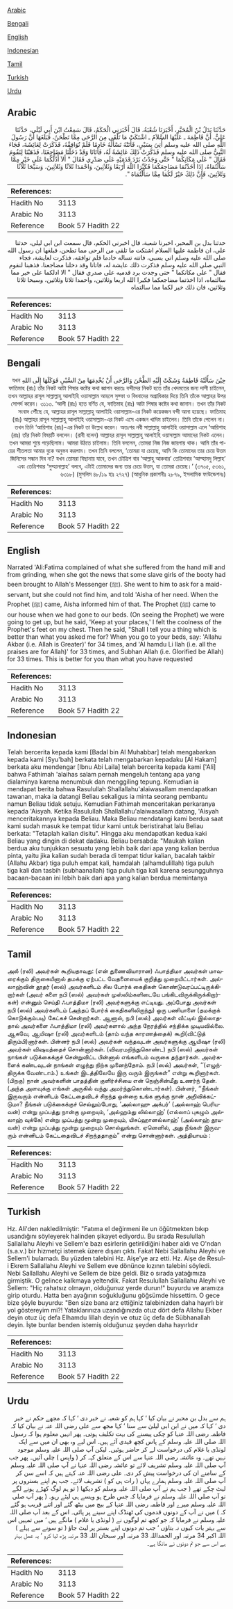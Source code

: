 [Arabic](#arabic)

[Bengali](#bengali)

[English](#english)

[Indonesian](#indonesian)

[Tamil](#tamil)

[Turkish](#turkish)

[Urdu](#urdu)

## Arabic


<div dir="rtl" lang="ar" style={{fontSize:'larger',backgroundColor:'#f8f9fa',padding:20}}>
حَدَّثَنَا بَدَلُ بْنُ الْمُحَبَّرِ، أَخْبَرَنَا شُعْبَةُ، قَالَ أَخْبَرَنِي الْحَكَمُ، قَالَ سَمِعْتُ ابْنَ أَبِي لَيْلَى، حَدَّثَنَا عَلِيٌّ، أَنَّ فَاطِمَةَ ـ عَلَيْهَا السَّلاَمُ ـ اشْتَكَتْ مَا تَلْقَى مِنَ الرَّحَى مِمَّا تَطْحَنُ، فَبَلَغَهَا أَنَّ رَسُولَ اللَّهِ صلى الله عليه وسلم أُتِيَ بِسَبْىٍ، فَأَتَتْهُ تَسْأَلُهُ خَادِمًا فَلَمْ تُوَافِقْهُ، فَذَكَرَتْ لِعَائِشَةَ، فَجَاءَ النَّبِيُّ صلى الله عليه وسلم فَذَكَرَتْ ذَلِكَ عَائِشَةُ لَهُ، فَأَتَانَا وَقَدْ دَخَلْنَا مَضَاجِعَنَا، فَذَهَبْنَا لِنَقُومَ فَقَالَ ‏"‏ عَلَى مَكَانِكُمَا ‏"‏ حَتَّى وَجَدْتُ بَرْدَ قَدَمَيْهِ عَلَى صَدْرِي فَقَالَ ‏"‏ أَلاَ أَدُلُّكُمَا عَلَى خَيْرٍ مِمَّا سَأَلْتُمَاهُ، إِذَا أَخَذْتُمَا مَضَاجِعَكُمَا فَكَبِّرَا اللَّهَ أَرْبَعًا وَثَلاَثِينَ، وَاحْمَدَا ثَلاَثًا وَثَلاَثِينَ، وَسَبِّحَا ثَلاَثًا وَثَلاَثِينَ، فَإِنَّ ذَلِكَ خَيْرٌ لَكُمَا مِمَّا سَأَلْتُمَاهُ ‏"‏‏.‏
</div>
<div style={{backgroundColor:'#f8f9fa',padding:20, marginBottom: 10}}><table> <thead> <tr> <th>References:</th> <th></th> </tr> </thead> <tbody><tr><td>Hadith No</td><td>3113</td></tr><tr><td>Arabic No</td><td>3113</td></tr><tr><td>Reference</td><td>Book 57 Hadith 22</td></tr></tbody></table></div>


<div dir="rtl" lang="ar" style={{fontSize:'larger',backgroundColor:'#f8f9fa',padding:20}}>
حدثنا بدل بن المحبر، اخبرنا شعبة، قال اخبرني الحكم، قال سمعت ابن ابي ليلى، حدثنا علي، ان فاطمة عليها السلام اشتكت ما تلقى من الرحى مما تطحن، فبلغها ان رسول الله صلى الله عليه وسلم اتي بسبى، فاتته تساله خادما فلم توافقه، فذكرت لعايشة، فجاء النبي صلى الله عليه وسلم فذكرت ذلك عايشة له، فاتانا وقد دخلنا مضاجعنا، فذهبنا لنقوم فقال " على مكانكما " حتى وجدت برد قدميه على صدري فقال " الا ادلكما على خير مما سالتماه، اذا اخذتما مضاجعكما فكبرا الله اربعا وثلاثين، واحمدا ثلاثا وثلاثين، وسبحا ثلاثا وثلاثين، فان ذلك خير لكما مما سالتماه
</div>
<div style={{backgroundColor:'#f8f9fa',padding:20, marginBottom: 10}}><table> <thead> <tr> <th>References:</th> <th></th> </tr> </thead> <tbody><tr><td>Hadith No</td><td>3113</td></tr><tr><td>Arabic No</td><td>3113</td></tr><tr><td>Reference</td><td>Book 57 Hadith 22</td></tr></tbody></table></div>

## Bengali


<div dir="rtl" lang="bn" style={{fontSize:'larger',backgroundColor:'#f8f9fa',padding:20}}>
حِيْنَ سَأَلَتْهُ فَاطِمَةُ وَشَكَتْ إِلَيْهِ الطَّحْنَ وَالرَّحَى أَنْ يُخْدِمَهَا مِنْ السَّبْيِ فَوَكَلَهَا إِلَى اللهِ যখন ফাতিমাহ (রাঃ) তাঁর নিকট আটা পিষার কষ্টের কথা জ্ঞাপন করতঃ বন্দীদের নিকট হতে তাঁর খেদমতের জন্য দাসী চাইলেন, তখন আল্লাহর রাসূল সাল্লাল্লাহু আলাইহি ওয়াসাল্লাম আহলে সুফ্ফা ও বিধবাদের অগ্রাধিকার দিয়ে তিনি তাঁকে আল্লাহর উপর সোপর্দ করেন। ৩১১৩. ‘আলী (রাঃ) হতে বর্ণিত যে, ফাতিমাহ (রাঃ) আটা পিষার কষ্টের কথা জানান। তখন তাঁর নিকট সংবাদ পৌঁছে যে, আল্লাহর রাসূল সাল্লাল্লাহু আলাইহি ওয়াসাল্লাম-এর নিকট কয়েকজন বন্দী আনা হয়েছে। ফাতিমাহ (রাঃ) আল্লাহর রাসূল সাল্লাল্লাহু আলাইহি ওয়াসাল্লাম-এর নিকট এসে একজন খাদিম চাইলেন। তিনি তাঁকে পেলেন না। তখন তিনি ‘আয়িশাহ (রাঃ)-এর নিকট তা উল্লেখ করেন। অতঃপর নবী সাল্লাল্লাহু আলাইহি ওয়াসাল্লাম এলে ‘আয়িশাহ (রাঃ) তাঁর নিকট বিষয়টি বললেন। (রাবী বলেন) আল্লাহর রাসূল সাল্লাল্লাহু আলাইহি ওয়াসাল্লাম আমাদের নিকট এলেন। তখন আমরা শুয়ে পড়েছিলাম। আমরা উঠতে চাইলাম। তিনি বললেন, তোমরা নিজ নিজ জায়গায় থাক। আমি তাঁর পায়ের শীতলতা আমার বুকে অনুভব করলাম। তখন তিনি বললেন, ‘তোমরা যা চেয়েছ, আমি কি তোমাদের তার চেয়ে উত্তম জিনিসের সন্ধান দিব না? যখন তোমরা বিছানায় যাবে, তখন চৌত্রিশ বার ‘আল্লাহু আকবার’ তেত্রিশবার ‘আল্হামদু লিল্লাহ’ এবং তেত্রিশবার ‘সুব্হানাল্লাহ’ বলবে, এটাই তোমাদের জন্য তার চেয়ে উত্তম, যা তোমরা চেয়েছ।’ (৩৭০৫, ৫৩৬১, ৬৩১৮) (মুসলিম ৪৮/১৯ হাঃ ২৭২৭) (আধুনিক প্রকাশনীঃ ২৮৭৯, ইসলামিক ফাউন্ডেশনঃ)
</div>
<div style={{backgroundColor:'#f8f9fa',padding:20, marginBottom: 10}}><table> <thead> <tr> <th>References:</th> <th></th> </tr> </thead> <tbody><tr><td>Hadith No</td><td>3113</td></tr><tr><td>Arabic No</td><td>3113</td></tr><tr><td>Reference</td><td>Book 57 Hadith 22</td></tr></tbody></table></div>

## English


<div dir="ltr" lang="en" style={{fontSize:'larger',backgroundColor:'#f8f9fa',padding:20}}>
Narrated 'Ali:Fatima complained of what she suffered from the hand mill and from grinding, when she got the news that some slave girls of the booty had been brought to Allah's Messenger (ﷺ). She went to him to ask for a maid-servant, but she could not find him, and told 'Aisha of her need. When the Prophet (ﷺ) came, Aisha informed him of that. The Prophet (ﷺ) came to our house when we had gone to our beds. (On seeing the Prophet) we were going to get up, but he said, 'Keep at your places,' I felt the coolness of the Prophet's feet on my chest. Then he said, "Shall I tell you a thing which is better than what you asked me for? When you go to your beds, say: 'Allahu Akbar (i.e. Allah is Greater)' for 34 times, and 'Al hamdu Li llah (i.e. all the praises are for Allah)' for 33 times, and Subhan Allah (i.e. Glorified be Allah) for 33 times. This is better for you than what you have requested
</div>
<div style={{backgroundColor:'#f8f9fa',padding:20, marginBottom: 10}}><table> <thead> <tr> <th>References:</th> <th></th> </tr> </thead> <tbody><tr><td>Hadith No</td><td>3113</td></tr><tr><td>Arabic No</td><td>3113</td></tr><tr><td>Reference</td><td>Book 57 Hadith 22</td></tr></tbody></table></div>

## Indonesian


<div dir="ltr" lang="id" style={{fontSize:'larger',backgroundColor:'#f8f9fa',padding:20}}>
Telah bercerita kepada kami [Badal bin Al Muhabbar] telah mengabarkan kepada kami [Syu'bah] berkata telah mengabarkan kepadaku [Al Hakam] berkata aku mendengar [Ibnu Abi Laila] telah bercerita kepada kami ['Ali] bahwa Fathimah 'alaihas salam pernah mengeluh tentang apa yang dialaminya karena menumbuk dan menggiling tepung. Kemudian ia mendapat berita bahwa Rasulullah Shallallahu'alaiwasallam mendapatkan tawanan, maka ia datangi Beliau sekaligus ia minta seorang pembantu namun Beliau tidak setuju. Kemudian Fathimah menceritakan perkaranya kepada 'Aisyah. Ketika Rasulullah Shallallahu'alaiwasallam datang, 'Aisyah menceritakannya kepada Beliau. Maka Beliau mendatangi kami berdua saat kami sudah masuk ke tempat tidur kami untuk beristirahat lalu Beliau berkata: "Tetaplah kalian disitu". Hingga aku mendapatkan kedua kaki Beliau yang dingin di dekat dadaku. Beliau bersabda: "Maukah kalian berdua aku tunjukkan sesuatu yang lebih baik dari apa yang kalian berdua pinta, yaitu jika kalian sudah berada di tempat tidur kalian, bacalah takbir (Allahu Akbar) tiga puluh empat kali, hamdalah (alhamdulillah) tiga puluh tiga kali dan tasbih (subhaanallah) tiga puluh tiga kali karena sesungguhnya bacaan-bacaan ini lebih baik dari apa yang kalian berdua memintanya
</div>
<div style={{backgroundColor:'#f8f9fa',padding:20, marginBottom: 10}}><table> <thead> <tr> <th>References:</th> <th></th> </tr> </thead> <tbody><tr><td>Hadith No</td><td>3113</td></tr><tr><td>Arabic No</td><td>3113</td></tr><tr><td>Reference</td><td>Book 57 Hadith 22</td></tr></tbody></table></div>

## Tamil


<div dir="ltr" lang="ta" style={{fontSize:'larger',backgroundColor:'#f8f9fa',padding:20}}>
அலீ (ரலி) அவர்கள் கூறியதாவது: (என் துணைவியாரான) ஃபாத்திமா அவர்கள் மாவரைக்கும் திருகையினால் தமக்கு ஏற்பட்ட வேதனையைக் குறித்து முறையிட்டார்கள். அல்லாஹ்வின் தூதர் (ஸல்) அவர்களிடம் சில போர்க் கைதிகள் கொண்டுவரப்பட்டிருக்கிறார்கள் (அவர் களை நபி (ஸல்) அவர்கள் முஸ்லிம்களிடையே பங்கிடவிருக்கிருக்கிறார்கள்) என்னும் செய்தி ஃபாத்திமா (ரலி) அவர்களுக்கு எட்டியது. அப்போது அவர்கள் நபி (ஸல்) அவர்களிடம் (அந்தப் போர்க் கைதிகளிலிருந்து) ஒரு பணியாளை (தமக்குக் கொடுக்கும்படி) கேட்கச் சென்றார்கள். ஆனால், நபி (ஸல்) அவர்கள் வீட்டில் இல்லாததால் அவர்களை ஃபாத்திமா (ரலி) அவர்களால் அந்த நேரத்தில் சந்திக்க முடியவில்லை. ஆகவே, ஆயிஷா (ரலி) அவர்களிடம் (தாம் வந்த காரணத்தைக்) கூறி(விட்டுத் திரும்பி)னார்கள். பின்னர் நபி (ஸல்) அவர்கள் வந்தவுடன் அவர்களுக்கு ஆயிஷா (ரலி) அவர்கள் விஷயத்தைச் சொன்னார்கள். (விவரமறிந்துகொண்ட) நபி (ஸல்) அவர்கள் நாங்கள் படுக்கைக்குச் சென்றுவிட்ட பின்னால் எங்களிடம் வருகை தந்தார்கள். அவர்களைக் கண்டவுடன் நாங்கள் எழுந்து நிற்க முனைந்தோம். நபி (ஸல்) அவர்கள், ‘‘(எழுந்திருக்க வேண்டாம்.) உங்கள் இடத்திலேயே இரு வரும் இருங்கள்” என்று கூறினார்கள். (பிறகு) நான் அவர்களின் பாதத்தின் குளிர்ச்சியை என் நெஞ்சின்மீது உணர்ந் தேன். (அந்த அளவுக்கு எங்கள் அருகில் வந்து அமர்ந்துகொண்டார்கள்). பின்னர், ‘‘நீங்கள் இருவரும் என்னிடம் கேட்டதைவிடச் சிறந்த ஒன்றை உங்க ளுக்கு நான் அறிவிக்கட்டுமா? நீங்கள் படுக்கைக்குச் செல்லும்போது, ‘அல்லாஹு அக்பர்’ (அல்லாஹ் பெரியவன்) என்று முப்பத்து நான்கு முறையும், ‘அல்ஹம்து லில்லாஹ்’ (எல்லாப் புகழும் அல்லாஹ் வுக்கே) என்று முப்பத்து மூன்று முறையும், யிசுப்ஹானல்லாஹ்’ (அல்லாஹ் தூயவன்) என்று முப்பத்து மூன்று முறையும் சொல்லுங்கள். ஏனெனில், அது நீங்கள் இருவரும் என்னிடம் கேட்டதைவிடச் சிறந்ததாகும்” என்று சொன்னார்கள். அத்தியாயம் :
</div>
<div style={{backgroundColor:'#f8f9fa',padding:20, marginBottom: 10}}><table> <thead> <tr> <th>References:</th> <th></th> </tr> </thead> <tbody><tr><td>Hadith No</td><td>3113</td></tr><tr><td>Arabic No</td><td>3113</td></tr><tr><td>Reference</td><td>Book 57 Hadith 22</td></tr></tbody></table></div>

## Turkish


<div dir="ltr" lang="tr" style={{fontSize:'larger',backgroundColor:'#f8f9fa',padding:20}}>
Hz. Ali'den nakledilmiştir: "Fatıma el değirmeni ile un öğütmekten bıkıp usandığını söyleyerek halinden şikayet ediyordu. Bu sırada Resulullah Sallallahu Aleyhi ve Sellem'e bazı esirlerin getirildiğini haber aldı ve O'ndan (s.a.v.) bir hizmetçi istemek üzere dışarı çıktı. Fakat Nebi Sallallahu Aleyhi ve Sellem'i bulamadı. Bu yüzden talebini Hz. Aişe'ye arz etti. Hz. Aişe de Resul-i Ekrem Sallallahu Aleyhi ve Sellem eve dönünce kızının talebini söyledi. Nebi Sallallahu Aleyhi ve Sellem de bize geldi. Biz o sırada yatağımıza girmiştik. O gelince kalkmaya yeltendik. Fakat Resulullah Sallallahu Aleyhi ve Sellem: "Hiç rahatsız olmayın, olduğunuz yerde durun!" buyurdu ve aramıza girip oturdu. Hatta ben ayağının soğukluğunu göğsümde hissettim. O gece bize şöyle buyurdu: "Ben size bana arz ettiğiniz talebinizden daha hayırlı bir yol göstereyim mi?! Yataklarınıza uzandığınızda otuz dört defa Allahu Ekber deyin otuz üç defa Elhamdu lillah deyin ve otuz üç defa de Sübhanallah deyin. İşte bunlar benden istemiş olduğunuz şeyden daha hayırlıdır
</div>
<div style={{backgroundColor:'#f8f9fa',padding:20, marginBottom: 10}}><table> <thead> <tr> <th>References:</th> <th></th> </tr> </thead> <tbody><tr><td>Hadith No</td><td>3113</td></tr><tr><td>Arabic No</td><td>3113</td></tr><tr><td>Reference</td><td>Book 57 Hadith 22</td></tr></tbody></table></div>

## Urdu


<div dir="rtl" lang="ur" style={{fontSize:'larger',backgroundColor:'#f8f9fa',padding:20}}>
ہم سے بدل بن محبر نے بیان کیا ‘ کہا ہم کو شعبہ نے خبر دی ‘ کہا کہ مجھے حکم نے خبر دی ‘ کہا کہ میں نے ابن ابی لیلیٰ سے سنا ‘ کہا مجھ سے علی رضی اللہ عنہ نے بیان کیا کہ فاطمہ رضی اللہ عنہا کو چکی پیسنے کی بہت تکلیف ہوتی۔ پھر انہیں معلوم ہوا کہ رسول اللہ صلی اللہ علیہ وسلم کے پاس کچھ قیدی آئے ہیں۔ اس لیے وہ بھی ان میں سے ایک لونڈی یا غلام کی درخواست لے کر حاضر ہوئیں۔ لیکن آپ صلی اللہ علیہ وسلم موجود نہیں تھے۔ وہ عائشہ رضی اللہ عنہا سے اس کے متعلق کہہ کر ( واپس ) چلی آئیں۔ پھر جب آپ صلی اللہ علیہ وسلم تشریف لائے تو عائشہ رضی اللہ عنہا نے آپ صلی اللہ علیہ وسلم کے سامنے ان کی درخواست پیش کر دی۔ علی رضی اللہ عنہ کہتے ہیں کہ اسے سن کر آپ صلی اللہ علیہ وسلم ہمارے یہاں ( رات ہی کو ) تشریف لائے۔ جب ہم اپنے بستروں پر لیٹ چکے تھے ( جب ہم نے آپ صلی اللہ علیہ وسلم کو دیکھا ( تو ہم لوگ کھڑے ہونے لگے تو آپ صلی اللہ علیہ وسلم نے فرمایا کہ جس طرح ہو ویسے ہی لیٹے رہو۔ ( پھر آپ صلی اللہ علیہ وسلم میرے اور فاطمہ رضی اللہ عنہا کے بیچ میں بیٹھ گئے اور اتنے قریب ہو گئے کہ ) میں نے آپ کے دونوں قدموں کی ٹھنڈک اپنے سینے پر پائی۔ اس کے بعد آپ صلی اللہ علیہ وسلم نے فرمایا کہ جو کچھ تم لوگوں نے ( لونڈی یا غلام ) مانگے ہیں ‘ میں تمہیں اس سے بہتر بات کیوں نہ بتاؤں ‘ جب تم دونوں اپنے بستر پر لیٹ جاؤ ( تو سونے سے پہلے ) اللہ اکبر 34 مرتبہ اور الحمداللہ 33 مرتبہ اور سبحان اللہ 33 مرتبہ پڑھ لیا کرو ‘ یہ عمل بہتر ہے اس سے جو تم دونوں نے مانگا ہے۔
</div>
<div style={{backgroundColor:'#f8f9fa',padding:20, marginBottom: 10}}><table> <thead> <tr> <th>References:</th> <th></th> </tr> </thead> <tbody><tr><td>Hadith No</td><td>3113</td></tr><tr><td>Arabic No</td><td>3113</td></tr><tr><td>Reference</td><td>Book 57 Hadith 22</td></tr></tbody></table></div>